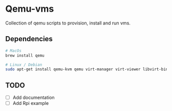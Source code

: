 # Qemu-vms

Collection of qemu scripts to provision, install and run vms.

## Dependencies

```sh
# MacOs
brew install qemu

# Linux / Debian
sudo apt-get install qemu-kvm qemu virt-manager virt-viewer libvirt-bin
```

## TODO

- [ ] Add documentation
- [ ] Add Rpi example
